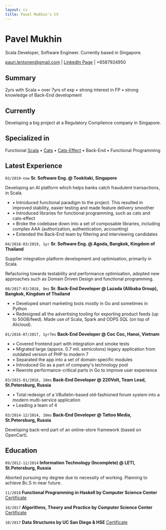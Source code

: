 ```yaml
---
layout: cv
title: Pavel Mukhin's CV
---
```

# Pavel Mukhin
Scala Developer, Software Engineer. Currently based in Singapore.

<div id="webaddress">
<a href="pauri.lentonen@gmail.com">pauri.lentonen@gmail.com</a> | <a href="https://www.linkedin.com/in/pavel-mukhin/">LinkedIn Page</a> | +6587924950
</div>

## Summary
2yrs with Scala • over 7yrs of exp • strong interest in FP • strong knowledge of Back-End development

## Currently

Developing a big project at a Regulatory Complience company in Singapore.

## Specialized in

Functional [Scala](https://www.scala-lang.org/) • [Cats](https://typelevel.org/cats/) • [Cats-Effect](https://typelevel.org/cats-effect/) • Back-End • Functional Programming

## Latest Experience
`03/2019-now`
__Sr. Software Eng. @ Tookitaki, Singapore__

Developing an AI platform which helps banks catch fraudulent transactions, in Scala.

* • Introduced functional paradigm to the project. This resulted in improved stability, easier testing and made feature delivery smoother
* • Introduced libraries for functional programming, such as cats and cats-effect
* • Broke the codebase down into a set of composable libraries, including complex AAA (authorization, authentication, accounting)
* • Extended the Back-End team by filtering and interviewing candidates

`04/2018-03/2019, 1yr`
__Sr. Software Eng. @ Agoda, Bangkok, Kingdom of Thailand__

Supplier integration platform development and optimisation, primarily in Scala.

Refactoring towards testability and performance optimisation, adopted new approaches such as Domain Driven Design and functional programming.

`08/2017-03/2018, 8ms`
__Sr. Back-End Developer @ Lazada (Alibaba Group), Bangkok, Kingdom of Thailand__

* • Developed smart marketing tools mostly in Go and sometimes in Python
* • Redesigned all the advertising tooling for exporting product feeds (up to 50GB/feed). Made use of Scala, Spark and ODPS SQL (on top of Alicloud).

`01/2016-07/2017, 1yr7ms`
__Back-End Developer @ Coc Coc, Hanoi, Vietnam__

- • Covered frontend part with integration and smoke tests
- • Migrated large (approx. 0.7 mil. semicolons) legacy application from outdated version of PHP to modern 7
- • Separated the app into a set of domain-specific modules
- • Introduced Go as a part of company's technology pool
- • Rewrote performance-critical parts in Go to improve user experience

`03/2015-01/2016, 10ms`
__Back-End Developer @ 220Volt, Team Lead, St.Petersburg, Russia__

- • Total redesign of a VBulletin-based old-fashioned forum system into a modern multi-service application
- • Leading a team of 4

`03/2014-12/2014, 10ms`
__Back-End Developer @ Tattoo Media, St.Petersburg, Russia__

Developing back-end part of an online-store framework (based on OpenCart). 

## Education
`09/2012-12/2014`
__Information Technology (Incomplete) @ LETI, St.Petersburg, Russia__

Aborted pursuing my degree due to necessity of working. Planning to achieve Bc.S in near future.

`11/2018`
__Functional Programming in Haskell by Computer Science Center__
[Certificate](https://stepik.org/cert/194825)

`10/2017`
__Algorithms, Theory and Practice by Computer Science Center__
[Certificate](https://stepik.org/cert/73488)

`10/2017`
__Data Structures by UC San Diego & HSE__
[Certificate](https://www.coursera.org/account/accomplishments/certificate/QLRWNYP3K6AZ)



<!-- ### Footer 
Last updated: November 2019 -->


